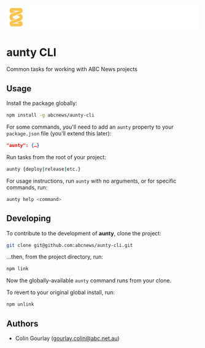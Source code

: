 ![The aunty CLI logo](./assets/logo.svg)

# aunty CLI

Common tasks for working with ABC News projects

## Usage

Install the package globally:

```bash
npm install -g abcnews/aunty-cli
```

For some commands, you'll need to add an `aunty` property to your `package.json` file (you'll extend this later):

```json
"aunty": {…}
```

Run tasks from the root of your project:

```bash
aunty {deploy|release|etc.}
```

For usage instructions, run `aunty` with no arguments, or for specific commands, run:

```bash
aunty help <command>
```

## Developing

To contribute to the development of **aunty**, clone the project:

```bash
git clone git@github.com:abcnews/aunty-cli.git
```

...then, from the project directory, run:

```bash
npm link
```

Now the globally-available `aunty` command runs from your clone.

To revert to your original global install, run:

```bash
npm unlink
```

## Authors

- Colin Gourlay ([gourlay.colin@abc.net.au](mailto:gourlay.colin@abc.net.au))
